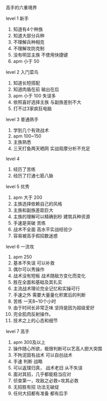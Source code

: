 高手的六重境界

level 1 新手
1. 知道有4个种族
2. 知道大部分兵种 
3. 不理解兵种相克
4. 不理解攻防克制
5. 没有明显主族 不使用快捷键
6. apm 小于 50

level 2 入门菜鸟
1. 知道长短搭配
2. 知道肉盾在前 输出在后
3. apm 小于 100 失误多
4. 依照喜好选择主族 与副族差别不大
5. 打不过3家疯狂电脑

level 3 普通熟手
1. 学到几个有效战术
2. apm 100~150
3. 主族熟悉
4. 三天打鱼两天晒网 实战观摩分析不充足

level 4 
1. 经历了苦练
2. 经历了打通七筋八脉

level 5 优秀
1. apm 大于 200
2. 主族选择依赖自己的风格
3. 主族和副族差距巨大
4. 主族的理解可以精确到秒 建筑兵种资源
5. 手速是突破 苦练
6. 战术不全面 高水平实战经验少
7. 容易被高手假招数迷惑

level 6 一流攻
1. apm 250
2. 基本不失误 可以补救
3. 偶尔可以秀操作
4. 战术没有短板 战术随敌方变化而变化
5. 胜在全面和基础及其扎实
6. 主流战术理论完全记忆和实操可行
7. 手速之外 需要大量量化积累后的判断
8. 苦练 一天8~10个小时
9. 由于时间长非常乏味 坚持是因为超级爱好
10. 完全肌肉反射操作。
11. 技术之上的心态和细节

level 7 高手
1. apm 300及以上
2. 操作随心所欲，极限判断可以艺高人胆大突围
3. 不拘泥固有战术 可以自创战术
4. 手速 判断 战略
5. 可以返璞归真， 战术老旧 从不失误
6. 面对其招，几乎都能稳当应对
7. 侦查第一，攻敌之必救=攻其必救
8. 无招胜有招 功法无破绽
9. 任何大招都有准备 都有后手




